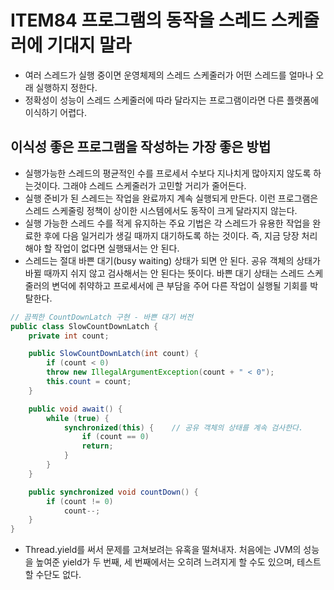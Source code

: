 # ITEM84 프로그램의 동작을 스레드 스케줄러에 기대지 말라

- 여러 스레드가 실행 중이면 운영체제의 스레드 스케줄러가 어떤 스레드를 얼마나 오래 실행하지 정한다.
- 정확성이 성능이 스레드 스케줄러에 따라 달라지는 프로그램이라면 다른 플랫폼에 이식하기 어렵다.

## 이식성 좋은 프로그램을 작성하는 가장 좋은 방법
- 실행가능한 스레드의 평균적인 수를 프로세서 수보다 지나치게 많아지지 않도록 하는것이다. 그래야 스레드 스케줄러가 고민할 거리가 줄어든다.
- 실행 준비가 된 스레드는 작업을 완료까지 계속 실행되게 만든다. 이런 프로그램은 스레드 스케줄링 정책이 상이한 시스템에서도 동작이 크게 달라지지 않는다.
- 실행 가능한 스레드 수를 적게 유지하는 주요 기법은 각 스레드가 유용한 작업을 완료한 후에 다음 일거리가 생길 때까지 대기하도록 하는 것이다. 즉, 지금 당장 처리해야 할 작업이 없다면 실행돼서는 안 된다.
- 스레드는 절대 바쁜 대기(busy waiting) 상태가 되면 안 된다. 공유 객체의 상태가 바뀔 때까지 쉬지 않고 검사해서는 안 된다는 뜻이다. 바쁜 대기 상태는 스레드 스케줄러의 변덕에 취약하고 프로세서에 큰 부담을 주어 다른 작업이 실행될 기회를 박탈한다.
```java
// 끔찍한 CountDownLatch 구현 - 바쁜 대기 버전 
public class SlowCountDownLatch {
    private int count;

    public SlowCountDownLatch(int count) {
        if (count < 0)
        throw new IllegalArgumentException(count + " < 0");
        this.count = count;
    }

    public void await() {
        while (true) { 
            synchronized(this) {    // 공유 객체의 상태를 계속 검사한다.
                if (count == 0)
                return;
            }
        }
    }

    public synchronized void countDown() {
        if (count != 0)
            count--;
    }
}
```
- Thread.yield를 써서 문제를 고쳐보려는 유혹을 떨쳐내자. 처음에는 JVM의 성능을 높여준 yield가 두 번째, 세 번째에서는 오히려 느려지게 할 수도 있으며, 테스트할 수단도 없다.